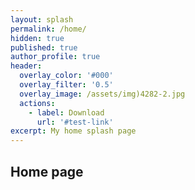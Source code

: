 ```yaml
---
layout: splash
permalink: /home/
hidden: true
published: true
author_profile: true
header:
  overlay_color: '#000'
  overlay_filter: '0.5'
  overlay_image: /assets/img)4282-2.jpg
  actions:
    - label: Download
      url: '#test-link'
excerpt: My home splash page
---
```



## Home page
